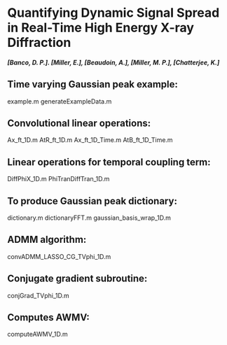 # Quantifying Dynamic Signal Spread in Real-Time High Energy X-ray Diffraction
##### [Banco, D. P.]. [Miller, E.], [Beaudoin, A.], [Miller, M. P.], [Chatterjee, K.] 

## Time varying Gaussian peak example:
example.m
generateExampleData.m

## Convolutional linear operations:
Ax_ft_1D.m
AtR_ft_1D.m
Ax_ft_1D_Time.m
AtB_ft_1D_Time.m

## Linear operations for temporal coupling term:
DiffPhiX_1D.m
PhiTranDiffTran_1D.m

## To produce Gaussian peak  dictionary:
dictionary.m
dictionaryFFT.m
gaussian_basis_wrap_1D.m

## ADMM algorithm:
convADMM_LASSO_CG_TVphi_1D.m

## Conjugate gradient subroutine:
conjGrad_TVphi_1D.m

## Computes AWMV:
computeAWMV_1D.m



